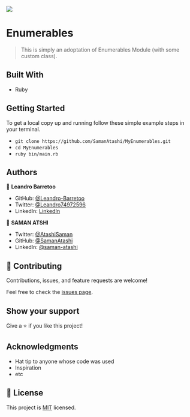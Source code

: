 ![](https://img.shields.io/badge/Microverse-blueviolet)

# Enumerables

> This is simply an adoptation of Enumerables Module (with some custom class).

## Built With

- Ruby

## Getting Started

To get a local copy up and running follow these simple example steps in your terminal.

- `git clone https://github.com/SamanAtashi/MyEnumerables.git`
- `cd MyEnumerables`
- `ruby bin/main.rb`



## Authors

👤 **Leandro Barretoo**

- GitHub: [@Leandro-Barretoo](https://github.com/Leandro-Barretoo)
- Twitter: [@Leandro74972596](https://twitter.com/Leandro74972596)
- LinkedIn: [LinkedIn](https://www.linkedin.com/in/leandro-miguel-gon%C3%A7alves-barreto-7079b11ba/)


👤 **SAMAN ATSHI**

- Twitter: [@AtashiSaman](https://twitter.com/AtashiSaman)
- GitHub: [@SamanAtashi](https://github.com/SamanAtashi)
- LinkedIn: [@saman-atashi](https://www.linkedin.com/in/saman-atashi/)

## 🤝 Contributing

Contributions, issues, and feature requests are welcome!

Feel free to check the [issues page](../../issues/).

## Show your support

Give a ⭐️ if you like this project!

## Acknowledgments

- Hat tip to anyone whose code was used
- Inspiration
- etc

## 📝 License

This project is [MIT](./MIT.md) licensed.
